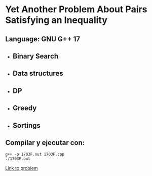 # Yet Another Problem About Pairs Satisfying an Inequality

## **Language: GNU G++ 17**

* ## Binary Search
* ## Data structures
* ## DP
* ## Greedy
* ## Sortings

## **Compilar y ejecutar con**:

```
g++ -o 1703F.out 1703F.cpp
./1703F.out
```

[Link to problem](codeforces.com/contest/1703/problem/F)
